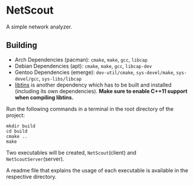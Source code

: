 # NetScout

A simple network analyzer.

## Building

- Arch Dependencies (pacman): `cmake`, `make`, `gcc`, `libcap`
- Debian Dependencies (apt): `cmake`, `make`, `gcc`, `libcap-dev`
- Gentoo Dependencies (emerge): `dev-util/cmake`, `sys-devel/make`, `sys-devel/gcc`, `sys-libs/libcap`
- [libtins](https://github.com/mfontanini/libtins) is another dependency which has to be built and installed (including its own dependencies). **Make sure to enable C++11 support when compiling libtins.**

Run the following commands in a terminal in the root directory of the project:
```
mkdir build
cd build
cmake ..
make
```
Two executables will be created, `NetScout`(client) and `NetScoutServer`(server).

A readme file that explains the usage of each executable is available in the respective directory.
